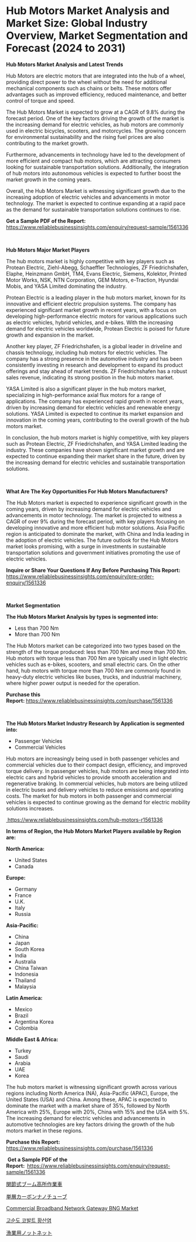 <p><h1>Hub Motors Market Analysis and Market Size: Global Industry Overview, Market Segmentation and Forecast (2024 to 2031)</h1></p><p><strong>Hub Motors Market Analysis and Latest Trends</strong></p>
<p><p>Hub Motors are electric motors that are integrated into the hub of a wheel, providing direct power to the wheel without the need for additional mechanical components such as chains or belts. These motors offer advantages such as improved efficiency, reduced maintenance, and better control of torque and speed.</p><p>The Hub Motors Market is expected to grow at a CAGR of 9.8% during the forecast period. One of the key factors driving the growth of the market is the increasing demand for electric vehicles, as hub motors are commonly used in electric bicycles, scooters, and motorcycles. The growing concern for environmental sustainability and the rising fuel prices are also contributing to the market growth.</p><p>Furthermore, advancements in technology have led to the development of more efficient and compact hub motors, which are attracting consumers looking for sustainable transportation solutions. Additionally, the integration of hub motors into autonomous vehicles is expected to further boost the market growth in the coming years.</p><p>Overall, the Hub Motors Market is witnessing significant growth due to the increasing adoption of electric vehicles and advancements in motor technology. The market is expected to continue expanding at a rapid pace as the demand for sustainable transportation solutions continues to rise.</p></p>
<p><strong>Get a Sample PDF of the Report:&nbsp;</strong> <a href="https://www.reliablebusinessinsights.com/enquiry/request-sample/1561336">https://www.reliablebusinessinsights.com/enquiry/request-sample/1561336</a></p>
<p>&nbsp;</p>
<p><strong>Hub Motors Major Market Players</strong></p>
<p><p>The hub motors market is highly competitive with key players such as Protean Electric, Ziehl-Abegg, Schaeffler Technologies, ZF Friedrichshafen, Elaphe, Heinzmann GmbH, TM4, Evans Electric, Siemens, Kolektor, Printed Motor Works, NSK, NTN Corporation, GEM Motors, e-Traction, Hyundai Mobis, and YASA Limited dominating the industry.</p><p>Protean Electric is a leading player in the hub motors market, known for its innovative and efficient electric propulsion systems. The company has experienced significant market growth in recent years, with a focus on developing high-performance electric motors for various applications such as electric vehicles, hybrid vehicles, and e-bikes. With the increasing demand for electric vehicles worldwide, Protean Electric is poised for future growth and expansion in the market.</p><p>Another key player, ZF Friedrichshafen, is a global leader in driveline and chassis technology, including hub motors for electric vehicles. The company has a strong presence in the automotive industry and has been consistently investing in research and development to expand its product offerings and stay ahead of market trends. ZF Friedrichshafen has a robust sales revenue, indicating its strong position in the hub motors market.</p><p>YASA Limited is also a significant player in the hub motors market, specializing in high-performance axial flux motors for a range of applications. The company has experienced rapid growth in recent years, driven by increasing demand for electric vehicles and renewable energy solutions. YASA Limited is expected to continue its market expansion and innovation in the coming years, contributing to the overall growth of the hub motors market.</p><p>In conclusion, the hub motors market is highly competitive, with key players such as Protean Electric, ZF Friedrichshafen, and YASA Limited leading the industry. These companies have shown significant market growth and are expected to continue expanding their market share in the future, driven by the increasing demand for electric vehicles and sustainable transportation solutions.</p></p>
<p>&nbsp;</p>
<p><strong>What Are The Key Opportunities For Hub Motors Manufacturers?</strong></p>
<p><p>The Hub Motors market is expected to experience significant growth in the coming years, driven by increasing demand for electric vehicles and advancements in motor technology. The market is projected to witness a CAGR of over 9% during the forecast period, with key players focusing on developing innovative and more efficient hub motor solutions. Asia Pacific region is anticipated to dominate the market, with China and India leading in the adoption of electric vehicles. The future outlook for the Hub Motors market looks promising, with a surge in investments in sustainable transportation solutions and government initiatives promoting the use of electric vehicles.</p></p>
<p><strong>Inquire or Share Your Questions If Any Before Purchasing This Report:</strong> <a href="https://www.reliablebusinessinsights.com/enquiry/pre-order-enquiry/1561336">https://www.reliablebusinessinsights.com/enquiry/pre-order-enquiry/1561336</a></p>
<p>&nbsp;</p>
<p><strong>Market Segmentation</strong></p>
<p><strong>The Hub Motors Market Analysis by types is segmented into:</strong></p>
<p><ul><li>Less than 700 Nm</li><li>More than 700 Nm</li></ul></p>
<p><p>The Hub Motors market can be categorized into two types based on the strength of the torque produced: less than 700 Nm and more than 700 Nm. Hub motors with torque less than 700 Nm are typically used in light electric vehicles such as e-bikes, scooters, and small electric cars. On the other hand, hub motors with torque more than 700 Nm are commonly found in heavy-duty electric vehicles like buses, trucks, and industrial machinery, where higher power output is needed for the operation.</p></p>
<p><strong>Purchase this Report:&nbsp;</strong><a href="https://www.reliablebusinessinsights.com/purchase/1561336">https://www.reliablebusinessinsights.com/purchase/1561336</a></p>
<p>&nbsp;</p>
<p><strong>The Hub Motors Market Industry Research by Application is segmented into:</strong></p>
<p><ul><li>Passenger Vehicles</li><li>Commercial Vehicles</li></ul></p>
<p><p>Hub motors are increasingly being used in both passenger vehicles and commercial vehicles due to their compact design, efficiency, and improved torque delivery. In passenger vehicles, hub motors are being integrated into electric cars and hybrid vehicles to provide smooth acceleration and regenerative braking. In commercial vehicles, hub motors are being utilized in electric buses and delivery vehicles to reduce emissions and operating costs. The market for hub motors in both passenger and commercial vehicles is expected to continue growing as the demand for electric mobility solutions increases.</p></p>
<p><a href="https://www.reliablebusinessinsights.com/hub-motors-r1561336">&nbsp;https://www.reliablebusinessinsights.com/hub-motors-r1561336</a></p>
<p><strong>In terms of Region, the Hub Motors Market Players available by Region are:</strong></p>
<p>
    <p> <strong> North America: </strong>
        <ul>
            <li>United States</li>
            <li>Canada</li>
        </ul>
        </p> 
    <p> <strong> Europe: </strong>
        <ul>
            <li>Germany</li>
            <li>France</li>
            <li>U.K.</li>
            <li>Italy</li>
            <li>Russia</li>
        </ul>
        </p> 
    <p> <strong> Asia-Pacific: </strong>
        <ul>
            <li>China</li>
            <li>Japan</li>
            <li>South Korea</li>
            <li>India</li>
            <li>Australia</li>
            <li>China Taiwan</li>
            <li>Indonesia</li>
            <li>Thailand</li>
            <li>Malaysia</li>
        </ul>
        </p> 
    <p> <strong> Latin America: </strong>
        <ul>
            <li>Mexico</li>
            <li>Brazil</li>
            <li>Argentina Korea</li>
            <li>Colombia</li>
        </ul>
        </p> 
    <p> <strong> Middle East & Africa: </strong>
        <ul>
            <li>Turkey</li>
            <li>Saudi</li>
            <li>Arabia</li>
            <li>UAE</li>
            <li>Korea</li>
        </ul>
    </p>
    </p>
<p><p>The hub motors market is witnessing significant growth across various regions including North America (NA), Asia-Pacific (APAC), Europe, the United States (USA) and China. Among these, APAC is expected to dominate the market with a market share of 35%, followed by North America with 25%, Europe with 20%, China with 15% and the USA with 5%. The increasing demand for electric vehicles and advancements in automotive technologies are key factors driving the growth of the hub motors market in these regions.</p></p>
<p><strong>Purchase this Report: </strong><a href="https://www.reliablebusinessinsights.com/purchase/1561336">https://www.reliablebusinessinsights.com/purchase/1561336</a></p>
<p>&nbsp;<strong>Get a Sample PDF of the Report:&nbsp;&nbsp;</strong><a href="https://www.reliablebusinessinsights.com/enquiry/request-sample/1561336">https://www.reliablebusinessinsights.com/enquiry/request-sample/1561336</a></p>
<p><strong></strong></p>
<p><p><a href="https://medium.com/@fmuztlfb10/%E3%82%A2%E3%83%BC%E3%83%86%E3%82%A3%E3%82%AD%E3%83%A5%E3%83%AC%E3%83%BC%E3%83%86%E3%82%A3%E3%83%B3%E3%82%B0%E3%83%96%E3%83%BC%E3%83%A0%E7%A9%BA%E4%B8%AD%E4%BD%9C%E6%A5%AD%E3%83%97%E3%83%A9%E3%83%83%E3%83%88%E3%83%95%E3%82%A9%E3%83%BC%E3%83%A0%E5%B8%82%E5%A0%B4%E3%81%AE%E3%83%88%E3%83%AC%E3%83%B3%E3%83%89%E3%81%A8%E5%88%86%E6%9E%90-%E5%B0%86%E6%9D%A5%E3%81%AE%E6%88%90%E9%95%B7%E3%81%AE%E6%A9%9F%E4%BC%9A%E3%81%A8%E8%AA%B2%E9%A1%8C-2024%E5%B9%B4-2031%E5%B9%B4-a8e632105eec">関節式ブーム高所作業車</a></p><p><a href="https://github.com/SarahFahey88/Market-Research-Report-List-2/blob/main/6668251120563.md">単層カーボンナノチューブ</a></p><p><a href="https://github.com/madrenesphilippe/Market-Research-Report-List-1/blob/main/commercial-broadband-network-gateway-bng-market.md">Commercial Broadband Network Gateway BNG Market</a></p><p><a href="https://github.com/hook46569/Market-Research-Report-List-1/blob/main/8003747112621.md">고순도 코발트 황산염</a></p><p><a href="https://medium.com/@juliafadel1922/%E3%82%B0%E3%83%AD%E3%83%BC%E3%83%90%E3%83%AB%E3%81%AA%E6%BC%81%E6%A5%AD%E7%94%A8%E7%B5%90%E3%81%B3%E7%9B%AE%E7%B6%B2%E5%B8%82%E5%A0%B4%E3%81%AE%E5%8C%85%E6%8B%AC%E7%9A%84%E3%81%AA%E5%88%86%E6%9E%90-%E6%88%90%E9%95%B7%E3%83%88%E3%83%AC%E3%83%B3%E3%83%89-%E5%B8%82%E5%A0%B4%E4%BA%88%E6%B8%AC-2024%E5%B9%B4-2031%E5%B9%B4-caf82181a3f7">漁業用ノットネット</a></p></p>